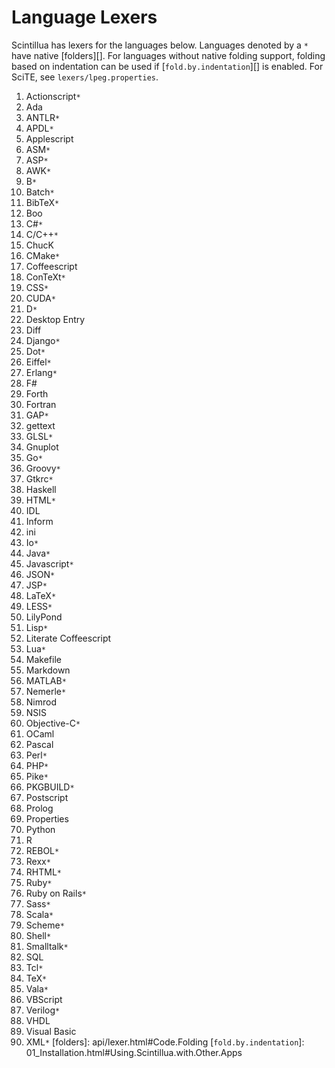 # Language Lexers

Scintillua has lexers for the languages below. Languages denoted by a `*` have
native [folders][]. For languages without native folding support, folding based
on indentation can be used if [`fold.by.indentation`][] is enabled. For SciTE,
see `lexers/lpeg.properties`.


1. Actionscript`*`
1. Ada
1. ANTLR`*`
1. APDL`*`
1. Applescript
1. ASM`*`
1. ASP`*`
1. AWK`*`
1. B`*`
1. Batch`*`
1. BibTeX`*`
1. Boo
1. C#`*`
1. C/C++`*`
1. ChucK
1. CMake`*`
1. Coffeescript
1. ConTeXt`*`
1. CSS`*`
1. CUDA`*`
1. D`*`
1. Desktop Entry
1. Diff
1. Django`*`
1. Dot`*`
1. Eiffel`*`
1. Erlang`*`
1. F#
1. Forth
1. Fortran
1. GAP`*`
1. gettext
1. GLSL`*`
1. Gnuplot
1. Go`*`
1. Groovy`*`
1. Gtkrc`*`
1. Haskell
1. HTML`*`
1. IDL
1. Inform
1. ini
1. Io`*`
1. Java`*`
1. Javascript`*`
1. JSON`*`
1. JSP`*`
1. LaTeX`*`
1. LESS`*`
1. LilyPond
1. Lisp`*`
1. Literate Coffeescript
1. Lua`*`
1. Makefile
1. Markdown
1. MATLAB`*`
1. Nemerle`*`
1. Nimrod
1. NSIS
1. Objective-C`*`
1. OCaml
1. Pascal
1. Perl`*`
1. PHP`*`
1. Pike`*`
1. PKGBUILD`*`
1. Postscript
1. Prolog
1. Properties
1. Python
1. R
1. REBOL`*`
1. Rexx`*`
1. RHTML`*`
1. Ruby`*`
1. Ruby on Rails`*`
1. Sass`*`
1. Scala`*`
1. Scheme`*`
1. Shell`*`
1. Smalltalk`*`
1. SQL
1. Tcl`*`
1. TeX`*`
1. Vala`*`
1. VBScript
1. Verilog`*`
1. VHDL
1. Visual Basic
1. XML`*`
[folders]: api/lexer.html#Code.Folding
[`fold.by.indentation`]: 01_Installation.html#Using.Scintillua.with.Other.Apps
